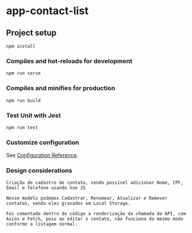 # app-contact-list

## Project setup
```
npm install
```

### Compiles and hot-reloads for development
```
npm run serve
```

### Compiles and minifies for production
```
npm run build
```

### Test Unit with Jest
```
npm run test
```

### Customize configuration
See [Configuration Reference](https://cli.vuejs.org/config/).

### Design considerations
```
Criação de cadastro de contato, sendo possível adicionar Nome, CPF, Email e Telefone usando Vue JS

Nesse modelo podemos Cadastrar, Renomear, Atualizar e Remover contatos, sendo eles gravados em Local Storage.

Foi comentado dentro do código a renderização da chamada de API, com Axios e Fetch, pois ao editar o contato, não funciona do mesmo modo conforme a listagem normal.


```

